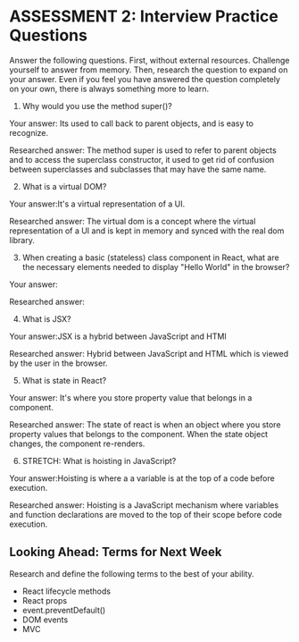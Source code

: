# ASSESSMENT 2: Interview Practice Questions

Answer the following questions. First, without external resources. Challenge yourself to answer from memory. Then, research the question to expand on your answer. Even if you feel you have answered the question completely on your own, there is always something more to learn.

1. Why would you use the method super()?

  Your answer: Its used to call back to parent objects, and is easy to recognize.

  Researched answer: The method super is used to refer to parent objects and to access the superclass constructor,
  it used to get rid of confusion between superclasses and subclasses that may have the same name.



2. What is a virtual DOM?

  Your answer:It's a virtual representation of a UI.

  Researched answer: The virtual dom is a concept where the virtual representation of a UI and is kept in memory and synced
  with the real dom library.



3. When creating a basic (stateless) class component in React, what are the necessary elements needed to display "Hello World" in the browser?

  Your answer:

  Researched answer:



4. What is JSX?

  Your answer:JSX is a hybrid between JavaScript and HTMl

  Researched answer: Hybrid between JavaScript and HTML which is viewed by the user in the browser.




5. What is state in React?

  Your answer: It's where you store property value that belongs in a component.

  Researched answer: The state of react is when an object where you store property values that belongs to the component. When the state object changes, the component re-renders.



6. STRETCH: What is hoisting in JavaScript?

  Your answer:Hoisting is where a a variable is at the top of a code before execution.

  Researched answer: Hoisting is a JavaScript mechanism where variables and function declarations are moved to the top of their scope before code execution.



## Looking Ahead: Terms for Next Week

Research and define the following terms to the best of your ability.

- React lifecycle methods
- React props
- event.preventDefault()
- DOM events
- MVC

